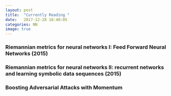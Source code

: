 ```yaml
---
layout: post
title:  "Currently Reading "
date:   2017-12-28 18:40:05
categories: NN
image: true
---
```


### Riemannian metrics for neural networks I: Feed Forward Neural Networks (2015)

### Riemannian metrics for neural networks II: recurrent networks and learning symbolic data sequences (2015)

### Boosting Adversarial Attacks with Momentum



